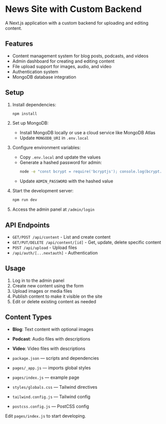 # News Site with Custom Backend

A Next.js application with a custom backend for uploading and editing content.

## Features

- Content management system for blog posts, podcasts, and videos
- Admin dashboard for creating and editing content
- File upload support for images, audio, and video
- Authentication system
- MongoDB database integration

## Setup

1. Install dependencies:

   ```bash
   npm install
   ```

2. Set up MongoDB:

   - Install MongoDB locally or use a cloud service like MongoDB Atlas
   - Update `MONGODB_URI` in `.env.local`

3. Configure environment variables:

   - Copy `.env.local` and update the values
   - Generate a hashed password for admin:
     ```bash
     node -e "const bcrypt = require('bcryptjs'); console.log(bcrypt.hashSync('your-password', 10));"
     ```
   - Update `ADMIN_PASSWORD` with the hashed value

4. Start the development server:

   ```bash
   npm run dev
   ```

5. Access the admin panel at `/admin/login`

## API Endpoints

- `GET/POST /api/content` - List and create content
- `GET/PUT/DELETE /api/content/[id]` - Get, update, delete specific content
- `POST /api/upload` - Upload files
- `/api/auth/[...nextauth]` - Authentication

## Usage

1. Log in to the admin panel
2. Create new content using the form
3. Upload images or media files
4. Publish content to make it visible on the site
5. Edit or delete existing content as needed

## Content Types

- **Blog**: Text content with optional images
- **Podcast**: Audio files with descriptions
- **Video**: Video files with descriptions

- `package.json` — scripts and dependencies
- `pages/_app.js` — imports global styles
- `pages/index.js` — example page
- `styles/globals.css` — Tailwind directives
- `tailwind.config.js` — Tailwind config
- `postcss.config.js` — PostCSS config

Edit `pages/index.js` to start developing.
